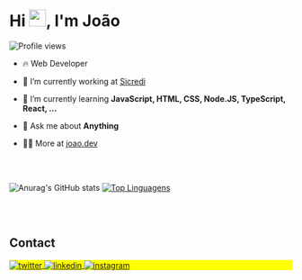 <!--<img align="right" height="590em" src="https://raw.githubusercontent.com/gist/jppg1992/618ef18e3bbb7cdfd200f3a4fc1aabc6/raw/201d47c76006c99fe0dc55ea92e76bdca5537f08/githubcard.svg"/>
-->
<h1 align="left">Hi <img src="https://raw.githubusercontent.com/kaueMarques/kaueMarques/master/hi.gif" height="30px">, I'm João</h1>
<p align="left"> <img src="https://komarev.com/ghpvc/?username=jppg1992&color=yellow" alt="Profile views" /> </p>

- 🔥 Web Developer 

- 🔭 I’m currently working at [Sicredi](https://www.sicredi.com.br/coop/liberdade/)

- 🌱 I’m currently learning  **JavaScript, HTML, CSS, Node.JS, TypeScript, React, ...**

- 💬 Ask me about **Anything**

- 👨‍💻 More at [joao.dev](https://jppg1992.github.io/dev-links/)

 <br><br>
  
 ![Anurag's GitHub stats](https://github-readme-stats.vercel.app/api?username=jppg1992&show_icons=true&theme=chartreuse-dark)
 [![Top Linguagens](https://github-readme-stats.vercel.app/api/top-langs/?username=jppg1992&layout=compact)](https://github.com/jppg1992/github-readme-stats?transparent=true)
  
<br><br>

## Contact

<p align="left" style="background:yellow">
 
<a href="https://twitter.com/joaopgodinho" target="_blank">
  <img align="center" src="https://img.shields.io/badge/-joao-05122A?style=flat&logo=twitter" alt="twitter"/>  
</a>
<a href="https://www.linkedin.com/in/jo%C3%A3o-paulo-godinho/" target="_blank">
  <img align="center" src="https://img.shields.io/badge/-joao-05122A?style=flat&logo=linkedin" alt="linkedin"/>
</a>
<a href="https://www.instagram.com/joaopaulog92/" target="_blank">
 <img align="center" src="https://img.shields.io/badge/-joao-05122A?style=flat&logo=instagram" alt="instagram"/>
</a>
 
</p>
